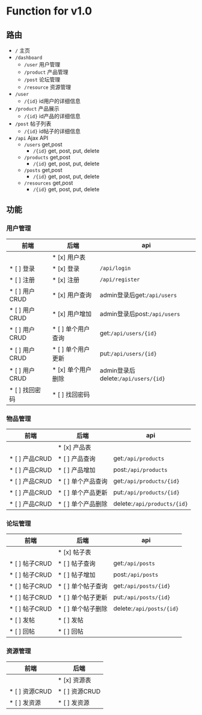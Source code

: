 # Function for v1.0
## 路由
* `/` 主页
* `/dashboard` 
    * `/user` 用户管理
    * `/product` 产品管理
    * `/post` 论坛管理
    * `/resource` 资源管理
* `/user` 
    * `/{id}` id用户的详细信息
* `/product` 产品展示
    * `/{id}` id产品的详细信息
* `/post` 帖子列表
    * `/{id}` id帖子的详细信息
* `/api` Ajax API
    * `/users` get,post
        * `/{id}` get, post, put, delete
    * `/products` get,post
        * `/{id}` get, post, put, delete
    * `/posts` get,post
        * `/{id}` get, post, put, delete
    * `/resources` get,post
        * `/{id}` get, post, put, delete

## 功能
### 用户管理
|前端|后端|api|
|---|---|----|
||* [x] 用户表||
|* [ ] 登录|* [x] 登录|`/api/login`|
|* [ ] 注册|* [x] 注册|`/api/register`|
|* [ ] 用户CRUD|* [x] 用户查询|admin登录后get:`/api/users`|
|* [ ] 用户CRUD|* [x] 用户增加|admin登录后post:`/api/users`|
|* [ ] 用户CRUD|* [ ] 单个用户查询|get:`/api/users/{id}`|
|* [ ] 用户CRUD|* [ ] 单个用户更新|put:`/api/users/{id}`|
|* [ ] 用户CRUD|* [x] 单个用户删除|admin登录后delete:`/api/users/{id}`|
|* [ ] 找回密码|* [ ] 找回密码||

### 物品管理
|前端|后端|api|
|---|---|---|
||* [x] 产品表||
|* [ ] 产品CRUD|* [ ] 产品查询|get:`/api/products`|
|* [ ] 产品CRUD|* [ ] 产品增加|post:`/api/products`|
|* [ ] 产品CRUD|* [ ] 单个产品查询|get:`/api/products/{id}`|
|* [ ] 产品CRUD|* [ ] 单个产品更新|put:`/api/products/{id}`|
|* [ ] 产品CRUD|* [ ] 单个产品删除|delete:`/api/products/{id}`|

### 论坛管理
|前端|后端|api|
|---|---|----|
||* [x] 帖子表||
|* [ ] 帖子CRUD|* [ ] 帖子查询|get:`/api/posts`|
|* [ ] 帖子CRUD|* [ ] 帖子增加|post:`/api/posts`|
|* [ ] 帖子CRUD|* [ ] 单个帖子查询|get:`/api/posts/{id}`|
|* [ ] 帖子CRUD|* [ ] 单个帖子更新|put:`/api/posts/{id}`|
|* [ ] 帖子CRUD|* [ ] 单个帖子删除|delete:`/api/posts/{id}`|
|* [ ] 发帖|* [ ] 发帖||
|* [ ] 回帖|* [ ] 回帖||

### 资源管理
|前端|后端|
|---|---|
||* [x] 资源表|
|* [ ] 资源CRUD|* [ ] 资源CRUD|
|* [ ] 发资源|* [ ] 发资源|
